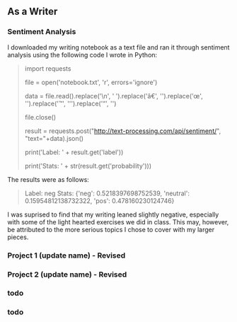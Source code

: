 ## As a Writer



### Sentiment Analysis

I downloaded my writing notebook as a text file and ran it through sentiment analysis using the following code I wrote in Python:

> import requests
>  
> file = open('notebook.txt', 'r', errors='ignore')
>
> data = file.read().replace('\n', ' ').replace('â€', '').replace('œ', '').replace('™', '\'').replace('“', '')
>
> file.close()
>
> result = requests.post("http://text-processing.com/api/sentiment/", "text="+data).json()
>
> print('Label: ' + result.get('label'))
>
> print('Stats: ' + str(result.get('probability')))

The results were as follows:

> Label: neg
 > Stats: {'neg': 0.5218397698752539, 'neutral': 0.15954812138732322, 'pos': 0.478160230124746}

I was suprised to find that my writing leaned slightly negative, especially with some of the light hearted exercises we did in class.
This may, however, be attributed to the more serious topics I chose to cover with my larger pieces.

### Project 1 (update name) - Revised



### Project 2 (update name) - Revised



### todo



### todo

